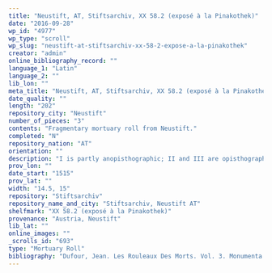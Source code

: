 ```yaml
---
title: "Neustift, AT, Stiftsarchiv, XX 58.2 (exposé à la Pinakothek)"
date: "2016-09-28"
wp_id: "4977"
wp_type: "scroll"
wp_slug: "neustift-at-stiftsarchiv-xx-58-2-expose-a-la-pinakothek"
creator: "admin"
online_bibliography_record: ""
language_1: "Latin"
language_2: ""
lib_lon: ""
meta_title: "Neustift, AT, Stiftsarchiv, XX 58.2 (exposé à la Pinakothek)"
date_quality: ""
length: "202"
repository_city: "Neustift"
number_of_pieces: "3"
contents: "Fragmentary mortuary roll from Neustift."
completed: "N"
repository_nation: "AT"
orientation: ""
description: "I is partly anopisthographic; II and III are opisthographic."
prov_lon: ""
date_start: "1515"
prov_lat: ""
width: "14.5, 15"
repository: "Stiftsarchiv"
repository_name_and_city: "Stiftsarchiv, Neustift AT"
shelfmark: "XX 58.2 (exposé à la Pinakothek)"
provenance: "Austria, Neustift"
lib_lat: ""
online_images: ""
_scrolls_id: "693"
type: "Mortuary Roll"
bibliography: "Dufour, Jean. Les Rouleaux Des Morts. Vol. 3. Monumenta Palaeographica Medii Aevi. Series Gallica. Turnhout: Brepols, 2009, no. 439."
---
```



